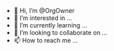 - 👋 Hi, I’m @OrgOwner
- 👀 I’m interested in ...
- 🌱 I’m currently learning ...
- 💞️ I’m looking to collaborate on ...
- 📫 How to reach me ...

<!---
OrgOwner/OrgOwner is a ✨ special ✨ repository because its `README.md` (this file) appears on your GitHub profile.
You can click the Preview link to take a look at your changes.
--->
